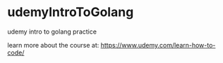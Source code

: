 # udemyIntroToGolang
udemy intro to golang practice


learn more about the course at:
https://www.udemy.com/learn-how-to-code/
